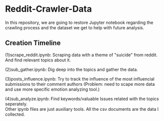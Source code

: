 # Reddit-Crawler-Data
In this repository, we are going to restore Jupyter notebook regarding the crawling process and the dataset we get to help with future analysis.  
## Creation Timeline 
(1)scrape_reddit.ipynb: Scraping data with a theme of "suicide" from reddit. And find relevant topics about it.

(2)sub_gather.ipynb: Dig deep into the topics and gather the data.   

(3)posts_influence.ipynb: Try to track the influence of the most influencial submissions to their comment authors (Problem: need to scape more data and use more specific emotion analyzing tool.)   

(4)sub_analyze.ipynb: Find keywords/valuable Issues related with the topics seperately.   
Other ipynb files are just auxiliary tools.
All the csv documents are the data I collected.
